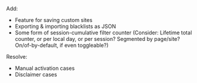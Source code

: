 Add:
- Feature for saving custom sites
- Exporting & importing blacklists as JSON
- Some form of session-cumulative filter counter (Consider: Lifetime total counter, or per local day, or per session? Segmented by page/site? On/of-by-default, if even toggleable?)

Resolve:
- Manual activation cases
- Disclaimer cases

